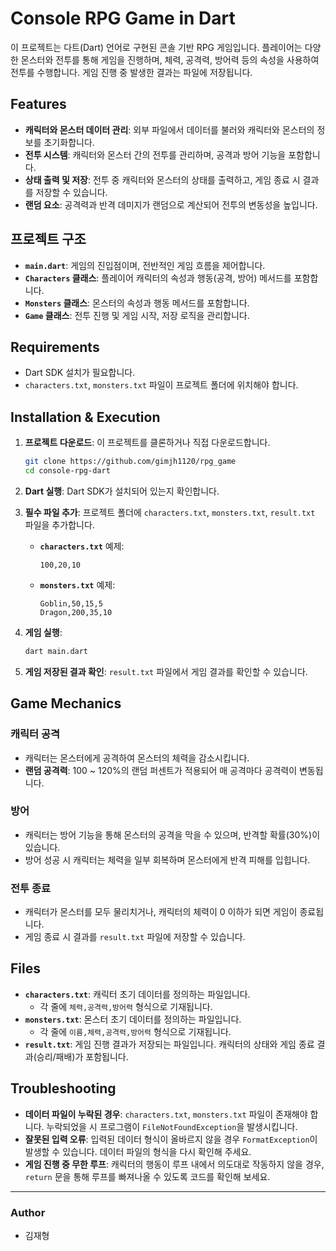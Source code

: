 # Console RPG Game in Dart

이 프로젝트는 다트(Dart) 언어로 구현된 콘솔 기반 RPG 게임입니다. 플레이어는 다양한 몬스터와 전투를 통해 게임을 진행하며, 체력, 공격력, 방어력 등의 속성을 사용하여 전투를 수행합니다. 게임 진행 중 발생한 결과는 파일에 저장됩니다.

## Features

-   **캐릭터와 몬스터 데이터 관리**: 외부 파일에서 데이터를 불러와 캐릭터와 몬스터의 정보를 초기화합니다.
-   **전투 시스템**: 캐릭터와 몬스터 간의 전투를 관리하며, 공격과 방어 기능을 포함합니다.
-   **상태 출력 및 저장**: 전투 중 캐릭터와 몬스터의 상태를 출력하고, 게임 종료 시 결과를 저장할 수 있습니다.
-   **랜덤 요소**: 공격력과 반격 데미지가 랜덤으로 계산되어 전투의 변동성을 높입니다.

## 프로젝트 구조

-   **`main.dart`**: 게임의 진입점이며, 전반적인 게임 흐름을 제어합니다.
-   **`Characters` 클래스**: 플레이어 캐릭터의 속성과 행동(공격, 방어) 메서드를 포함합니다.
-   **`Monsters` 클래스**: 몬스터의 속성과 행동 메서드를 포함합니다.
-   **`Game` 클래스**: 전투 진행 및 게임 시작, 저장 로직을 관리합니다.

## Requirements

-   Dart SDK 설치가 필요합니다.
-   `characters.txt`, `monsters.txt` 파일이 프로젝트 폴더에 위치해야 합니다.

## Installation & Execution

1. **프로젝트 다운로드**: 이 프로젝트를 클론하거나 직접 다운로드합니다.

    ```bash
    git clone https://github.com/gimjh1120/rpg_game
    cd console-rpg-dart
    ```

2. **Dart 실행**: Dart SDK가 설치되어 있는지 확인합니다.

3. **필수 파일 추가**: 프로젝트 폴더에 `characters.txt`, `monsters.txt`, `result.txt` 파일을 추가합니다.

    - **`characters.txt`** 예제:
        ```
        100,20,10
        ```
    - **`monsters.txt`** 예제:
        ```
        Goblin,50,15,5
        Dragon,200,35,10
        ```

4. **게임 실행**:

    ```bash
    dart main.dart
    ```

5. **게임 저장된 결과 확인**: `result.txt` 파일에서 게임 결과를 확인할 수 있습니다.

## Game Mechanics

### 캐릭터 공격

-   캐릭터는 몬스터에게 공격하여 몬스터의 체력을 감소시킵니다.
-   **랜덤 공격력**: 100 ~ 120%의 랜덤 퍼센트가 적용되어 매 공격마다 공격력이 변동됩니다.

### 방어

-   캐릭터는 방어 기능을 통해 몬스터의 공격을 막을 수 있으며, 반격할 확률(30%)이 있습니다.
-   방어 성공 시 캐릭터는 체력을 일부 회복하며 몬스터에게 반격 피해를 입힙니다.

### 전투 종료

-   캐릭터가 몬스터를 모두 물리치거나, 캐릭터의 체력이 0 이하가 되면 게임이 종료됩니다.
-   게임 종료 시 결과를 `result.txt` 파일에 저장할 수 있습니다.

## Files

-   **`characters.txt`**: 캐릭터 초기 데이터를 정의하는 파일입니다.
    -   각 줄에 `체력,공격력,방어력` 형식으로 기재됩니다.
-   **`monsters.txt`**: 몬스터 초기 데이터를 정의하는 파일입니다.
    -   각 줄에 `이름,체력,공격력,방어력` 형식으로 기재됩니다.
-   **`result.txt`**: 게임 진행 결과가 저장되는 파일입니다. 캐릭터의 상태와 게임 종료 결과(승리/패배)가 포함됩니다.

## Troubleshooting

-   **데이터 파일이 누락된 경우**: `characters.txt`, `monsters.txt` 파일이 존재해야 합니다. 누락되었을 시 프로그램이 `FileNotFoundException`을 발생시킵니다.
-   **잘못된 입력 오류**: 입력된 데이터 형식이 올바르지 않을 경우 `FormatException`이 발생할 수 있습니다. 데이터 파일의 형식을 다시 확인해 주세요.
-   **게임 진행 중 무한 루프**: 캐릭터의 행동이 루프 내에서 의도대로 작동하지 않을 경우, `return` 문을 통해 루프를 빠져나올 수 있도록 코드를 확인해 보세요.

---

### Author

-   김재형
